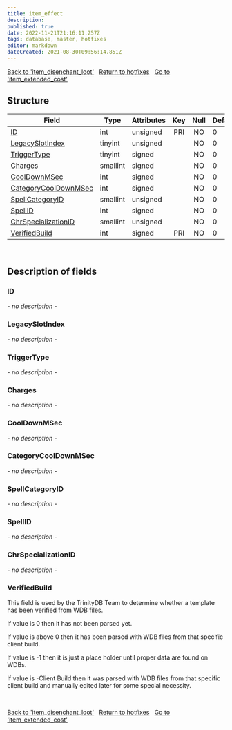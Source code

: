 ```yaml
---
title: item_effect
description: 
published: true
date: 2022-11-21T21:16:11.257Z
tags: database, master, hotfixes
editor: markdown
dateCreated: 2021-08-30T09:56:14.851Z
---
```


<a href="https://trinitycore.info/en/database/master/hotfixes/item_disenchant_loot" class="mt-5 v-btn v-btn--depressed v-btn--flat v-btn--outlined theme--light v-size--default darkblue--text text--lighten-3"><span class="v-btn__content"><i aria-hidden="true" class="v-icon notranslate v-icon--left mdi mdi-arrow-left theme--light"></i><span>Back to 'item_disenchant_loot'</span></span></a>&nbsp;&nbsp;&nbsp;<a href="https://trinitycore.info/en/database/master/hotfixes/home" class="mt-5 v-btn v-btn--depressed v-btn--flat v-btn--outlined theme--light v-size--default darkblue--text text--lighten-3"><span class="v-btn__content"><i aria-hidden="true" class="v-icon notranslate v-icon--left mdi mdi-home-outline theme--light"></i><span>Return to hotfixes</span></span></a>&nbsp;&nbsp;&nbsp;<a href="https://trinitycore.info/en/database/master/hotfixes/item_extended_cost" class="mt-5 v-btn v-btn--depressed v-btn--flat v-btn--outlined theme--light v-size--default darkblue--text text--lighten-3"><span class="v-btn__content"><span>Go to 'item_extended_cost'</span><i aria-hidden="true" class="v-icon notranslate v-icon--right mdi mdi-arrow-right theme--light"></i></span></a>

## Structure

| Field | Type | Attributes | Key | Null | Default | Extra | Comment |
| --- | --- | --- | :---: | :---: | --- | --- | --- |
| [ID](#id) | int | unsigned | PRI | NO | 0 |  |  |
| [LegacySlotIndex](#legacyslotindex) | tinyint | unsigned |  | NO | 0 |  |  |
| [TriggerType](#triggertype) | tinyint | signed |  | NO | 0 |  |  |
| [Charges](#charges) | smallint | signed |  | NO | 0 |  |  |
| [CoolDownMSec](#cooldownmsec) | int | signed |  | NO | 0 |  |  |
| [CategoryCoolDownMSec](#categorycooldownmsec) | int | signed |  | NO | 0 |  |  |
| [SpellCategoryID](#spellcategoryid) | smallint | unsigned |  | NO | 0 |  |  |
| [SpellID](#spellid) | int | signed |  | NO | 0 |  |  |
| [ChrSpecializationID](#chrspecializationid) | smallint | unsigned |  | NO | 0 |  |  |
| [VerifiedBuild](#verifiedbuild) | int | signed | PRI | NO | 0 |  |  |
&nbsp;
## Description of fields

### ID
*- no description -*
&nbsp;

### LegacySlotIndex
*- no description -*
&nbsp;

### TriggerType
*- no description -*
&nbsp;

### Charges
*- no description -*
&nbsp;

### CoolDownMSec
*- no description -*
&nbsp;

### CategoryCoolDownMSec
*- no description -*
&nbsp;

### SpellCategoryID
*- no description -*
&nbsp;

### SpellID
*- no description -*
&nbsp;

### ChrSpecializationID
*- no description -*
&nbsp;

### VerifiedBuild
This field is used by the TrinityDB Team to determine whether a template has been verified from WDB files.

If value is 0 then it has not been parsed yet.

If value is above 0 then it has been parsed with WDB files from that specific client build.

If value is -1 then it is just a place holder until proper data are found on WDBs.

If value is -Client Build then it was parsed with WDB files from that specific client build and manually edited later for some special necessity.

&nbsp;

<a href="https://trinitycore.info/en/database/master/hotfixes/item_disenchant_loot" class="mt-5 v-btn v-btn--depressed v-btn--flat v-btn--outlined theme--light v-size--default darkblue--text text--lighten-3"><span class="v-btn__content"><i aria-hidden="true" class="v-icon notranslate v-icon--left mdi mdi-arrow-left theme--light"></i><span>Back to 'item_disenchant_loot'</span></span></a>&nbsp;&nbsp;&nbsp;<a href="https://trinitycore.info/en/database/master/hotfixes/home" class="mt-5 v-btn v-btn--depressed v-btn--flat v-btn--outlined theme--light v-size--default darkblue--text text--lighten-3"><span class="v-btn__content"><i aria-hidden="true" class="v-icon notranslate v-icon--left mdi mdi-home-outline theme--light"></i><span>Return to hotfixes</span></span></a>&nbsp;&nbsp;&nbsp;<a href="https://trinitycore.info/en/database/master/hotfixes/item_extended_cost" class="mt-5 v-btn v-btn--depressed v-btn--flat v-btn--outlined theme--light v-size--default darkblue--text text--lighten-3"><span class="v-btn__content"><span>Go to 'item_extended_cost'</span><i aria-hidden="true" class="v-icon notranslate v-icon--right mdi mdi-arrow-right theme--light"></i></span></a>


